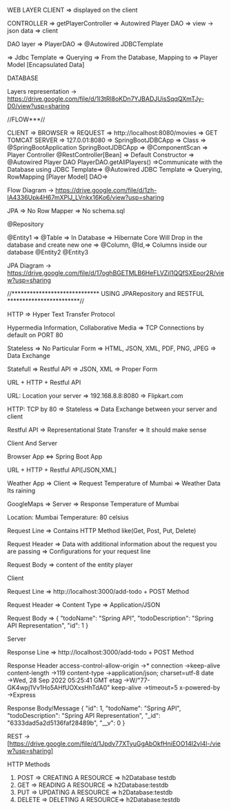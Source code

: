 WEB LAYER CLIENT => displayed on the client

CONTROLLER => getPlayerController => Autowired Player DAO => view -> json data => client

DAO layer => PlayerDAO => @Autowired JDBCTemplate

=> Jdbc Template => Querying => From the Database, Mapping to => Player Model [Encapsulated Data]

DATABASE

Layers representation -> https://drive.google.com/file/d/1I3tRl8oKDn7YJBADJUisSqqQXmTJy-D0/view?usp=sharing

//FLOW***//

CLIENT => BROWSER => REQUEST => http://localhost:8080/movies => GET TOMCAT SERVER => 127.0.01:8080 => SpringBootJDBCApp => Class => @SpringBootApplication SpringBootJDBCApp => @ComponentScan => Player Controller @RestController[Bean] => Default Constructor => @Autowired Player DAO PlayerDAO.getAllPlayers() =>Communicate with the Database using JDBC Template=> @Autowired JDBC Template => Querying, RowMapping [Player Model] DAO=>

Flow Diagram -> https://drive.google.com/file/d/1zh-lA4336Upk4H67mXPlJ_LVnkx16Ko6/view?usp=sharing

JPA
=> No Row Mapper => No schema.sql

@Repository

@Entity1 => @Table => In Database => Hibernate Core Will Drop in the database and create new one => @Column, @Id,=> Columns inside our database @Entity2 @Entity3

JPA Diagram -> https://drive.google.com/file/d/17oghBGETMLB6HeFLVZiI1QQfSXEpor2R/view?usp=sharing

//***************************** USING JPARepository and RESTFUL ************************//

HTTP => Hyper Text Transfer Protocol

Hypermedia Information, Collaborative Media => TCP Connections by default on PORT 80

Stateless => No Particular Form => HTML, JSON, XML, PDF, PNG, JPEG => Data Exchange

Statefull => Restful API => JSON, XML => Proper Form

URL + HTTP + Restful API

URL: Location your server => 192.168.8.8:8080 => Flipkart.com

HTTP: TCP by 80 => Stateless => Data Exchange between your server and client

Restful API => Representational State Transfer => It should make sense

Client And Server

Browser App <=> Spring Boot App

URL + HTTP + Restful API[JSON,XML]

Weather App => Client => Request Temperature of Mumbai => Weather Data Its raining

GoogleMaps => Server => Response Temperature of Mumbai

Location: Mumbai Temperature: 80 celsius

Request Line => Contains HTTP Method like(Get, Post, Put, Delete)

Request Header => Data with additional information about the request you are passing => Configurations for your request line

Request Body => content of the entity player

Client

Request Line => http://localhost:3000/add-todo + POST Method

Request Header => Content Type => Application/JSON

Request Body => { "todoName": "Spring API", "todoDescription": "Spring API Representation", "id": 1 }

Server

Response Line => http://localhost:3000/add-todo + POST Method

Response Header access-control-allow-origin →* connection →keep-alive content-length →119 content-type →application/json; charset=utf-8 date →Wed, 28 Sep 2022 05:25:41 GMT etag →W/"77-GK4wpj1Vv1Ho5AHfUOXxsHhTdA0" keep-alive →timeout=5 x-powered-by →Express

Response Body/Message { "id": 1, "todoName": "Spring API", "todoDescription": "Spring API Representation", "_id": "6333dad5a2d5136faf28489b", "__v": 0 }

REST -> [https://drive.google.com/file/d/1Jpdv77XTyuGgAbOkfHniEOO14I2vI4l-/view?usp=sharing]

HTTP Methods

1. POST => CREATING A RESOURCE => h2Database testdb
2. GET => READING A RESOURCE => h2Database:testdb
3. PUT => UPDATING A RESOURCE => h2Database:testdb
4. DELETE => DELETING A RESOURCE=> h2Database:testdb
